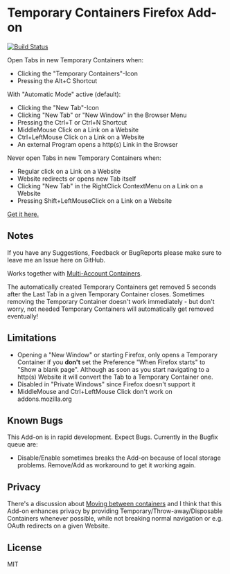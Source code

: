 # Temporary Containers Firefox Add-on

[![Build Status](https://travis-ci.org/stoically/firefox-add-on-temporary-containers.svg?branch=master)](https://travis-ci.org/stoically/firefox-add-on-temporary-containers)

Open Tabs in new Temporary Containers when:
* Clicking the "Temporary Containers"-Icon
* Pressing the Alt+C Shortcut

With "Automatic Mode" active (default):
* Clicking the "New Tab"-Icon
* Clicking "New Tab" or "New Window" in the Browser Menu
* Pressing the Ctrl+T or Ctrl+N Shortcut
* MiddleMouse Click on a Link on a Website
* Ctrl+LeftMouse Click on a Link on a Website
* An external Program opens a http(s) Link in the Browser

Never open Tabs in new Temporary Containers when:
* Regular click on a Link on a Website
* Website redirects or opens new Tab itself
* Clicking "New Tab" in the RightClick ContextMenu on a Link on a Website
* Pressing Shift+LeftMouseClick on a Link on a Website

[Get it here.](https://addons.mozilla.org/en-US/firefox/addon/temporary-containers/)

## Notes
If you have any Suggestions, Feedback or BugReports please make sure to leave me an Issue here on GitHub.

Works together with [Multi-Account Containers](https://github.com/mozilla/multi-account-containers).

The automatically created Temporary Containers get removed 5 seconds after the Last Tab in a given Temporary Container closes. Sometimes removing the Temporary Container doesn't work immediately - but don't worry, not needed Temporary Containers will automatically get removed eventually!


## Limitations
* Opening a "New Window" or starting Firefox, only opens a Temporary Container if you <strong>don't</strong> set the Preference "When Firefox starts" to "Show a blank page". Although as soon as you start navigating to a http(s) Website it will convert the Tab to a Temporary Container one.
* Disabled in "Private Windows" since Firefox doesn't support it
* MiddleMouse and Ctrl+LeftMouse Click don't work on addons.mozilla.org


## Known Bugs
This Add-on is in rapid development. Expect Bugs. Currently in the Bugfix queue are:
* Disable/Enable sometimes breaks the Add-on because of local storage problems. Remove/Add as workaround to get it working again.


## Privacy
There's a discussion about [Moving between containers](https://github.com/mozilla/multi-account-containers/wiki/Moving-between-containers) and I think that this Add-on enhances privacy by providing Temporary/Throw-away/Disposable Containers whenever possible, while not breaking normal navigation or e.g. OAuth redirects on a given Website.


## License

MIT
